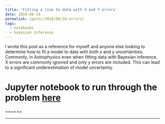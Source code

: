 ```yaml
---
title: 'Fitting a line to data with X and Y errors'
date: 2018-08-14
permalink: /posts/2018/08/2d-errors/
tags:
  - notebooks
  - bayesian inference
---
```


I wrote this post as a reference for myself and anyone else looking to determine how to fit a model to data with both x and y uncertainties.
Commonly, in Astrophysics even when fitting data with Bayesian inference, X errors are commonly ignored and only y errors are included. This can lead to a significant underestimation of model uncertainty.

Jupyter notebook to run through the problem [here](https://github.com/nikhil-sarin/2Derrors/blob/master/fitting_with_x_and_y_errors.ipynb)
======

======

------
